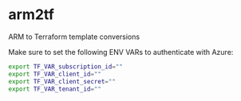 # arm2tf
ARM to Terraform template conversions

Make sure to set the following ENV VARs to authenticate with Azure:
```bash
export TF_VAR_subscription_id=""
export TF_VAR_client_id="" 
export TF_VAR_client_secret="" 
export TF_VAR_tenant_id=""
```
